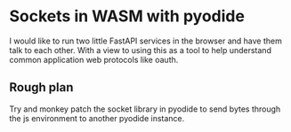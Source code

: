 # Sockets in WASM with pyodide

I would like to run two little FastAPI services in the browser and have them talk to each other. With a view to using this as a tool to help understand common application web protocols like oauth.

## Rough plan

Try and monkey patch the socket library in pyodide to send bytes through the js environment to another pyodide instance.
